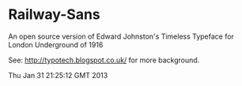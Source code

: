 Railway-Sans
============

An open source version of Edward Johnston's Timeless Typeface for London Underground of 1916

See: http://typotech.blogspot.co.uk/ for more background.





Thu Jan 31 21:25:12 GMT 2013
